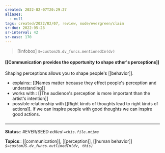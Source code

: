 ```yaml
---
created: 2022-02-07T20:29:27 
aliases:
  - null
tags: created/2022/02/07, review, node/evergreen/claim
sr-due: 2022-05-23
sr-interval: 42
sr-ease: 170
---
```

> [!infobox]
`$=customJS.dv_funcs.mentionedIn(dv)`

#### [[Communication provides the opportunity to shape other's perceptions]] 

Shaping perceptions allows you to shape people's [[behavior]].

- explains:: [[Names matter because they effect people's perception and understanding]]
- works with:: [[The audience's perception is more important than the artist's intention]]
- possible relationship with [[Right kinds of thoughts lead to right kinds of actions]]. If we can inspire people with good thoughts we can inspire good actions.

### <hr class="footnote"/>

**Status**:: #EVER/SEED 
*edited `=this.file.mtime`*

**Topics**:: [[communication]], [[perception]], [[human behavior]]
*`$=customJS.dv_funcs.outlinedIn(dv, this)`*
